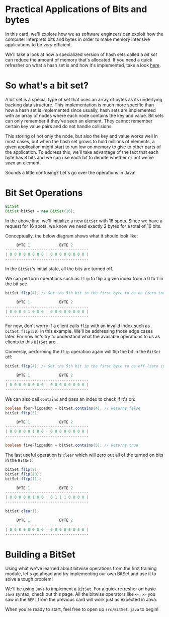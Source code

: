 Practical Applications of Bits and bytes
=======================================

In this card, we'll explore how we as software engineers can exploit how the computer interprets bits and bytes in order to make memory intensive applications to be *very* efficient.

We'll take a look at how a specialized version of hash sets called a *bit set* can reduce the amount of memory that's allocated. If you need a quick refresher on what a hash set is and how it's implemented, take a look [here](https://beginnersbook.com/java-tutorial-for-beginners-with-examples/).

So what's a bit set?
====================

A bit set is a special type of set that uses an array of bytes as its underlying backing data structure. This implementation is much more specific than how a hash set is implemented since usually, hash sets are implemented with an array of nodes where each node contains the key and value. Bit sets can only remember if they've seen an element. They cannot remember certain key value pairs and do not handle collisions.

This storing of not only the node, but also the key and value works well in most cases, but when the hash set grows to hold millions of elements, a given application might start to run low on memory to give to other parts of the application. To address this, we'll take advantage of the fact that each byte has 8 bits and we can use each bit to denote whether or not we've *seen* an element.

Sounds a little confusing? Let's go over the operations in Java!

Bit Set Operations
==================

```java
BitSet
BitSet bitSet = new BitSet(16);
```

In the above line, we'll initialize a new `BitSet` with 16 spots. Since we have a request for 16 spots, we know we need exactly 2 bytes for a total of 16 bits.

Conceptually, the below diagram shows what it should look like:

```java
     BYTE 1             BYTE 2
-------------------------------------
| 0 0 0 0 0 0 0 0 | 0 0 0 0 0 0 0 0 |
-------------------------------------
```

In the `BitSet`'s initial state, all the bits are turned off.

We can perform operations such as `flip` to flip a given index from a 0 to 1 in the bit set:

```java
bitSet.flip(4); // Set the 5th bit in the first byte to be on (zero indexing!).

     BYTE 1             BYTE 2
-------------------------------------
| 0 0 0 0 1 0 0 0 | 0 0 0 0 0 0 0 0 |
-------------------------------------
```

For now, don't worry if a client calls `flip` with an invalid index such as `bitSet.flip(50)` in this example. We'll be addressing those edge cases later. For now let's try to understand what the available operations to us as clients to this `BitSet` are..

Conversly, performing the `flip` operation again will flip the bit in the `BitSet` off:

```java
bitSet.flip(4); // Set the 5th bit in the first byte to be off (zero indexing!).

     BYTE 1             BYTE 2
-------------------------------------
| 0 0 0 0 0 0 0 0 | 0 0 0 0 0 0 0 0 |
-------------------------------------
```

We can also call `contains` and pass an index to check if it's on:

```java
boolean fourFlippedOn = bitSet.contains(4); // Returns false
bitSet.flip(5);

     BYTE 1             BYTE 2
-------------------------------------
| 0 0 0 0 0 1 0 0 | 0 0 0 0 0 0 0 0 |
-------------------------------------

boolean fiveFlippedOn = bitSet.contains(5); // Returns true
```

The last useful operation is `clear` which will zero out all of the turned on bits in the `BitSet`:

```java
bitSet.flip(9);
bitSet.flip(10);
bitSet.flip(11);

     BYTE 1             BYTE 2
-------------------------------------
| 0 0 0 0 0 1 0 0 | 0 1 1 1 0 0 0 0 |
-------------------------------------

bitSet.clear();

     BYTE 1             BYTE 2
-------------------------------------
| 0 0 0 0 0 0 0 0 | 0 0 0 0 0 0 0 0 |
-------------------------------------
```

Building a BitSet
==================

Using what we've learned about bitwise operations from the first training module, let's go ahead and try implementing our own BitSet and use it to solve a tough problem!

We'll be using `Java` to implement a `BitSet`. For a quick refresher on basic `Java` syntax, check out this page. All the bitwise operators like `<<`, `>>` you saw in the `REPL` from the previous card will work just as expected in Java.

When you're ready to start, feel free to open up `src/BitSet.java` to begin!
